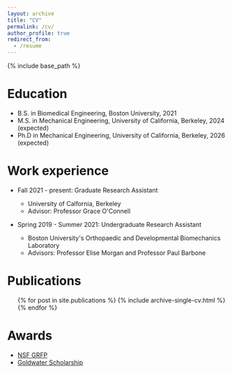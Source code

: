 ```yaml
---
layout: archive
title: "CV"
permalink: /cv/
author_profile: true
redirect_from:
  - /resume
---
```


{% include base_path %}

Education
======
* B.S. in Biomedical Engineering, Boston University, 2021
* M.S. in Mechanical Engineering, University of California, Berkeley, 2024 (expected)
* Ph.D in Mechanical Engineering, University of California, Berkeley, 2026 (expected)

Work experience
======
* Fall 2021 - present: Graduate Research Assistant
  * University of Calfornia, Berkeley
  * Advisor: Professor Grace O'Connell

* Spring 2019 - Summer 2021: Undergraduate Research Assistant
  * Boston University's Orthopaedic and Developmental Biomechanics Laboratory
  * Advisors: Professor Elise Morgan and Professor Paul Barbone

Publications
======
  <ul>{% for post in site.publications %}
    {% include archive-single-cv.html %}
  {% endfor %}</ul>
  
Awards
======
* [NSF GRFP](https://www.nsfgrfp.org/)
* [Goldwater Scholarship](https://goldwaterscholarship.gov/)
